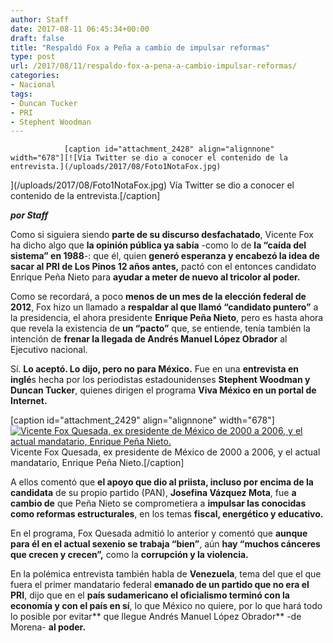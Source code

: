 ```yaml
---
author: Staff
date: 2017-08-11 06:45:34+00:00
draft: false
title: "Respaldó Fox a Peña a cambio de impulsar reformas"
type: post
url: /2017/08/11/respaldo-fox-a-pena-a-cambio-impulsar-reformas/
categories:
- Nacional
tags:
- Duncan Tucker
- PRI
- Stephent Woodman
---
```



				[caption id="attachment_2428" align="alignnone" width="678"][![Vía Twitter se dio a conocer el contenido de la entrevista.](/uploads/2017/08/Foto1NotaFox.jpg)
](/uploads/2017/08/Foto1NotaFox.jpg) Vía Twitter se dio a conocer el contenido de la entrevista.[/caption]

_**por Staff**_

Como si siguiera siendo **parte de su discurso desfachatado**, Vicente Fox ha dicho algo que **la opinión pública ya sabía** -como lo de **la “caída del sistema” en 1988**-: que él, quien **generó esperanza y encabezó la idea de sacar al PRI de Los Pinos 12 años antes,** pactó con el entonces candidato Enrique Peña Nieto para **ayudar a meter de nuevo al tricolor al poder.**

Como se recordará, a poco **menos de un mes de la elección federal de 2012**, Fox hizo un llamado a **respaldar al que llamó “candidato puntero”** a la presidencia, el ahora presidente **Enrique Peña Nieto**, pero es hasta ahora que revela la existencia de **un “pacto”** que, se entiende, tenía también la intención de **frenar la llegada de Andrés Manuel López Obrador** al Ejecutivo nacional.

Sí. **Lo aceptó. Lo dijo, pero no para México.** Fue en una **entrevista en inglé**s hecha por los periodistas estadounidenses **Stephent Woodman y Duncan Tucker**, quienes dirigen el programa **Viva México en un portal de Internet.**

[caption id="attachment_2429" align="alignnone" width="678"][![Vicente Fox Quesada, ex presidente de México de 2000 a 2006, y el actual mandatario, Enrique Peña Nieto.](/uploads/2017/08/Foto2NotaFox.jpg)
](/uploads/2017/08/Foto2NotaFox.jpg) Vicente Fox Quesada, ex presidente de México de 2000 a 2006, y el actual mandatario, Enrique Peña Nieto.[/caption]

A ellos comentó que **el apoyo que dio al priista, incluso por encima de la candidata** de su propio partido (PAN), **Josefina Vázquez Mota**, fue **a cambio de** que Peña Nieto se comprometiera a **impulsar las conocidas como reformas estructurales**, en los temas **fiscal, energético y educativo.**

En el programa, Fox Quesada admitió lo anterior y comentó que **aunque para él en el actual sexenio se trabaja “bien”**, aún **hay “muchos cánceres que crecen y crecen”,** como la **corrupción y la violencia.**

En la polémica entrevista también habla de **Venezuela**, tema del que el que fuera el primer mandatario federal **emanado de un partido que no era el PRI**, dijo que en el **país sudamericano el oficialismo terminó con la economía y con el país en sí**, lo que México no quiere, por lo que hará todo lo posible por evitar** que llegue Andrés Manuel López Obrador** -de Morena- **al poder.**		

